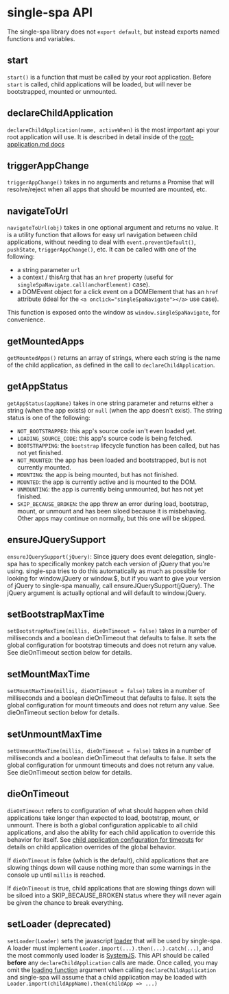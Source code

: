 # single-spa API
The single-spa library does not `export default`, but instead exports named functions and variables.

## start
`start()` is a function that must be called by your root application. Before `start` is called, child
applications will be loaded, but will never be bootstrapped, mounted or unmounted.

## declareChildApplication
`declareChildApplication(name, activeWhen)` is the most important api your root application will use.
It is described in detail inside of the [root-application.md docs](/docs/root-application.md#declaring-child-applications)

## triggerAppChange
`triggerAppChange()` takes in no arguments and returns a Promise that will resolve/reject when all apps that
should be mounted are mounted, etc.

## navigateToUrl
`navigateToUrl(obj)` takes in one optional argument and returns no value. It is a utility function that
allows for easy url navigation between child applications, without needing to deal with `event.preventDefault()`,
`pushState`, `triggerAppChange()`, etc. It can be called with one of the following:

- a string parameter `url`
- a context / thisArg that has an `href` property (useful for `singleSpaNavigate.call(anchorElement)` case).
- a DOMEvent object for a click event on a DOMElement that has an `href` attribute
  (ideal for the `<a onclick="singleSpaNavigate"></a>` use case).

This function is exposed onto the window as `window.singleSpaNavigate`, for convenience.

## getMountedApps
`getMountedApps()` returns an array of strings, where each string is the name of the child application,
as defined in the call to `declareChildApplication`.

## getAppStatus
`getAppStatus(appName)` takes in one string parameter and returns either a string (when the app exists)
or `null` (when the app doesn't exist). The string status is one of the following:

- `NOT_BOOTSTRAPPED`: this app's source code isn't even loaded yet.
- `LOADING_SOURCE_CODE`: this app's source code is being fetched.
- `BOOTSTRAPPING`: the `bootstrap` lifecycle function has been called, but has not yet finished.
- `NOT_MOUNTED`: the app has been loaded and bootstrapped, but is not currently mounted.
- `MOUNTING`: the app is being mounted, but has not finished.
- `MOUNTED`: the app is currently active and is mounted to the DOM.
- `UNMOUNTING`: the app is currently being unmounted, but has not yet finished.
- `SKIP_BECAUSE_BROKEN`: the app threw an error during load, bootstrap, mount, or unmount and has been
   siloed because it is misbehaving. Other apps may continue on normally, but this one will be skipped.

## ensureJQuerySupport
`ensureJQuerySupport(jQuery)`: Since jquery does event delegation, single-spa
has to specifically monkey patch each version of jQuery that you're using. single-spa tries to do
this automatically as much as possible for looking for window.jQuery or window.$, but if you want
to give your version of jQuery to single-spa manually, call ensureJQuerySupport(jQuery). The
jQuery argument is actually optional and will default to window.jQuery.

## setBootstrapMaxTime
`setBootstrapMaxTime(millis, dieOnTimeout = false)` takes in a number of milliseconds and a boolean dieOnTimeout
that defaults to false. It sets the global configuration for bootstrap timeouts and does not return any value.
See dieOnTimeout section below for details.

## setMountMaxTime
`setMountMaxTime(millis, dieOnTimeout = false)` takes in a number of milliseconds and a boolean dieOnTimeout
that defaults to false. It sets the global configuration for mount timeouts and does not return any value.
See dieOnTimeout section below for details.

## setUnmountMaxTime
`setUnmountMaxTime(millis, dieOnTimeout = false)` takes in a number of milliseconds and a boolean dieOnTimeout
that defaults to false. It sets the global configuration for unmount timeouts and does not return any value.
See dieOnTimeout section below for details.

## dieOnTimeout
`dieOnTimeout` refers to configuration of what should happen when child applications take longer than expected
to load, bootstrap, mount, or unmount. There is both a global configuration applicable to all child applications, and also
the ability for each child application to override this behavior for itself. See [child application configuration
for timeouts](/docs/child-applications.md#timeouts) for details on child application overrides of the global
behavior.

If `dieOnTimeout` is false (which is the default), child applications that are slowing things down will cause
nothing more than some warnings in the console up until `millis` is reached.

If `dieOnTimeout` is true, child applications that are slowing things down will be siloed into a SKIP_BECAUSE_BROKEN
status where they will never again be given the chance to break everything.

## setLoader (deprecated)
`setLoader(Loader)` sets the javascript [loader](https://whatwg.github.io/loader/) that will be used by single-spa.
A loader must implement `Loader.import(...).then(...).catch(...)`, and the most commonly used loader is
[SystemJS](https://github.com/systemjs/systemjs). This API should be called **before** any `declareChildApplication`
calls are made. Once called, you may omit the [loading function](/docs/root-application.md#loading-function) argument when
calling `declareChildApplication` and single-spa will assume that a child application may be loaded with
`Loader.import(childAppName).then(childApp => ...)`
